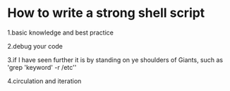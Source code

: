 # How to write a strong shell script
1.basic knowledge and best practice

2.debug your code

3.if I have seen further it is by standing on ye shoulders of Giants, such as 'grep 'keyword' -r /etc''

4.circulation and iteration
